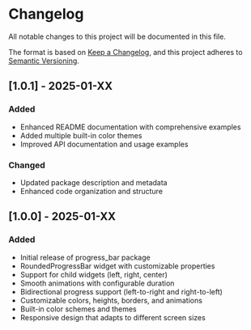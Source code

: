 # Changelog

All notable changes to this project will be documented in this file.

The format is based on [Keep a Changelog](https://keepachangelog.com/en/1.0.0/),
and this project adheres to [Semantic Versioning](https://semver.org/spec/v2.0.0.html).

## [1.0.1] - 2025-01-XX

### Added

- Enhanced README documentation with comprehensive examples
- Added multiple built-in color themes
- Improved API documentation and usage examples

### Changed

- Updated package description and metadata
- Enhanced code organization and structure

## [1.0.0] - 2025-01-XX

### Added

- Initial release of progress_bar package
- RoundedProgressBar widget with customizable properties
- Support for child widgets (left, right, center)
- Smooth animations with configurable duration
- Bidirectional progress support (left-to-right and right-to-left)
- Customizable colors, heights, borders, and animations
- Built-in color schemes and themes
- Responsive design that adapts to different screen sizes
